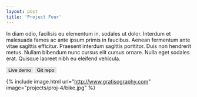 ```yaml
---
layout: post
title: 'Project Four'
---
```


In diam odio, facilisis eu elementum in, sodales ut dolor. Interdum et malesuada fames ac ante ipsum primis in faucibus. Aenean fermentum ante vitae sagittis efficitur. Praesent interdum sagittis porttitor. Duis non hendrerit metus. Nullam bibendum nunc cursus elit cursus ornare. Nulla eget sodales erat. Quisque laoreet nibh eu eleifend vehicula.

[<button name="button" class="btn">Live demo</button>](http://www.google.com)
[<button name="button" class="btn">Git repo</button>](http://www.google.com)

<style> 
.btn {
    color: black;
    background-color: #e5e5e5;
    cursor: pointer;
    border: none;
}
</style>


{% include image.html url="http://www.gratisography.com" image="projects/proj-4/bike.jpg" %}

